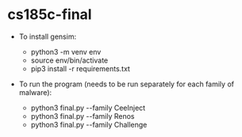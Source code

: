 # cs185c-final
* To install gensim:
  * python3 -m venv env
  * source env/bin/activate
  * pip3 install -r requirements.txt

* To run the program (needs to be run separately for each family of malware):
  * python3 final.py --family CeeInject
  * python3 final.py --family Renos
  * python3 final.py --family Challenge
